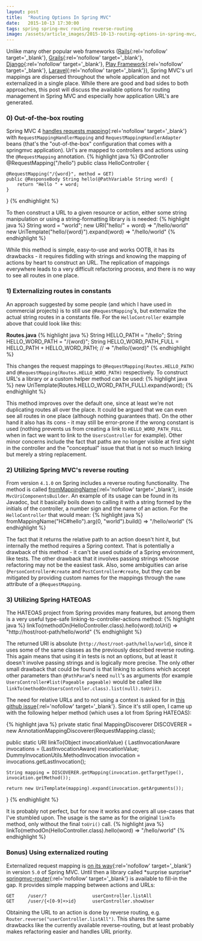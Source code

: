 ```yaml
---
layout: post
title:  "Routing Options In Spring MVC"
date:   2015-10-13 17:30:00
tags: spring spring-mvc routing reverse-routing
image: /assets/article_images/2015-10-13-routing-options-in-spring-mvc/rails-routes.png
---
```


Unlike many other popular web frameworks ([Rails](http://rubyonrails.org/){:rel='nofollow' target='_blank'}, [Grails](https://grails.org/){:rel='nofollow' target='_blank'}, [Django](https://www.djangoproject.com/){:rel='nofollow' target='_blank'}, [Play Framework](https://www.playframework.com/){:rel='nofollow' target='_blank'}, [Laravel](http://laravel.com){:rel='nofollow' target='_blank'}), Spring MVC's url mappings are dispersed throughout the whole application and not externalized in a single place. While there are good and bad sides to both approaches, this post will discuss the available options for routing management in Spring MVC and especially how application URL's are generated.

### 0) Out-of-the-box routing
Spring MVC 4 [handles requests mapping](http://static.springsource.org/spring/docs/4.0.x/spring-framework-reference/html/mvc.html){:rel='nofollow' target='_blank'} with `RequestMappingHandlerMapping` and `RequestMappingHandlerAdapter` beans (that's the "out-of-the-box" configuration that comes with a springmvc application). Url's are mapped to controllers and actions using the `@RequestMapping` annotation.
{% highlight java %}
@Controller
@RequestMapping("/hello")
public class HelloController {

    @RequestMapping("/{word}", method = GET)
    public @ResponseBody String hello(@PathVariable String word) {
        return "Hello " + word;
    }
}
{% endhighlight %}

To then construct a URL to a given resource or action, either some string manipulation or using a string-formatting library is is needed:
{% highlight java %}
String word = "world";
new URI("hello/" + word)                     => "/hello/world"
new UriTemplate("hello/{word}").expand(word) => "/hello/world"
{% endhighlight %}

While this method is simple, easy-to-use and works OOTB, it has its drawbacks - it requires fiddling with strings and knowing the mapping of actions by heart to construct an URL. The replication of mappings everywhere leads to a very difficult refactoring process, and there is no way to see all routes in one place. 

### 1) Externalizing routes in constants
An approach suggested by some people (and which I have used in commercial projects) is to still use `@RequestMapping`'s, but externalize the actual string routes in a constants file. For the `HelloController` example above that could look like this:

**Routes.java**
{% highlight java %}
String HELLO_PATH = "/hello";
String HELLO_WORD_PATH = "/{word}";
String HELLO_WORD_PATH_FULL = HELLO_PATH
	+ HELLO_WORD_PATH; // => "/hello/{word}"
{% endhighlight %}

This changes the request mappings to `@RequestMapping(Routes.HELLO_PATH)` and `@RequestMapping(Routes.HELLO_WORD_PATH)` respectively. To construct URL's a library or a custom helper method can be used:
{% highlight java %}
new UriTemplate(Routes.HELLO_WORD_PATH_FULL).expand(word);
{% endhighlight %}

This method improves over the default one, since at least we're not duplicating routes all over the place. It could be argued that we can even see all routes in one place (although nothing guarantees that). On the other hand it also has its cons - it may still be error-prone if the wrong constant is used (nothing prevents us from creating a link to `HELLO_WORD_PATH_FULL` when in fact we want to link to the `UsersController` for example). Other minor concerns include the fact that paths are no longer visible at first sight in the controller and the "conceptual" issue that that is not so much linking but merely a string replacement. 

### 2) Utilizing Spring MVC's reverse routing
From version `4.1.0` on Spring includes a reverse routing functionality. The method is called [fromMappingName](https://github.com/spring-projects/spring-framework/blob/6b129c52e3bbcc4d301ad7604d43f39c64d346a1/spring-webmvc/src/main/java/org/springframework/web/servlet/mvc/method/annotation/MvcUriComponentsBuilder.java#L241){:rel='nofollow' target='_blank'}, inside `MvcUriComponentsBuilder`. An example of its usage can be found in its Javadoc, but it basically boils down to calling it with a string formed by the initials of the controller, a number sign and the name of an action. For the `HelloController` that would mean:
{% highlight java %}
fromMappingName("HC#hello").arg(0, "world").build()
=> "/hello/world"
{% endhighlight %}

The fact that it returns the relative path to an action doesn't hint it, but internally the method requires a Spring context. That is potentially a drawback of this method - it can't be used outside of a Spring environment, like tests. The other drawback that it involves passing strings whoose refactoring may not be the easiest task. Also, some ambiguities can arise (`PersonController#create` and `PostController#create`, but they can be mitigated by providing custom names for the mappings through the `name` attribute of a `@RequestMapping`.

### 3) Utilizing Spring HATEOAS
The HATEOAS project from Spring provides many features, but among them is a very useful type-safe linking-to-controller-actions method:
{% highlight java %}
linkTo(methodOn(HelloController.class).hello(word).toUri()
=> "http://host/root-path/hello/world"
{% endhighlight %}

The returned URI is absolute (`http://host/root-path/hello/world`), since it uses some of the same classes as the previously described reverse routing. This again means that using it in tests is not an options, but at least it doesn't involve passing strings and is logically more precise. The only other small drawback that could be found is that linking to actions which accept other parameters than `@PathParam`'s need `null`'s as arguments (for example `UsersController#list(Pageable pageable)` would be called like `linkTo(methodOn(UsersController.class).list(null).toUri()`.

The need for relative URLs and to not using a context is asked for in [this github issue](https://github.com/spring-projects/spring-hateoas/issues/330){:rel='nofollow' target='_blank'}. Since it's still open, I came up with the following helper method (which uses a lot from Spring HATEOAS):

{% highlight java %}
private static final MappingDiscoverer DISCOVERER = new AnnotationMappingDiscoverer(RequestMapping.class);

public static URI linkTo(Object invocationValue) {
    LastInvocationAware invocations = (LastInvocationAware) invocationValue;
    DummyInvocationUtils.MethodInvocation invocation = invocations.getLastInvocation();

    String mapping = DISCOVERER.getMapping(invocation.getTargetType(), invocation.getMethod());

    return new UriTemplate(mapping).expand(invocation.getArguments());
}
{% endhighlight %}

It is probably not perfect, but for now it works and covers all use-cases that I've stumbled upon. The usage is the same as for the original `linkTo` method, only without the final `toUri()` call.
{% highlight java %}
linkTo(methodOn(HelloController.class).hello(word) => "/hello/world"
{% endhighlight %}

### Bonus) Using externalized routing 
Externalized request mapping is [on its way](https://jira.spring.io/browse/SPR-5757){:rel='nofollow' target='_blank'} in version `5.0` of Spring MVC. Until then a library called \*surprise surprise\* [springmvc-router](http://resthub.org/springmvc-router/){:rel='nofollow' target='_blank'} is available to fill-in the gap. It provides simple mapping between actions and URLs:

    GET     /user/?                 userController.listAll
    GET     /user/{<[0-9]+>id}      userController.showUser

Obtaining the URL to an action is done by reverse routing, e.g. `Router.reverse("userController.listAll")`. This shares the same drawbacks like the currently available reverse-routing, but at least probably makes refactoring easier and handles URL priority.